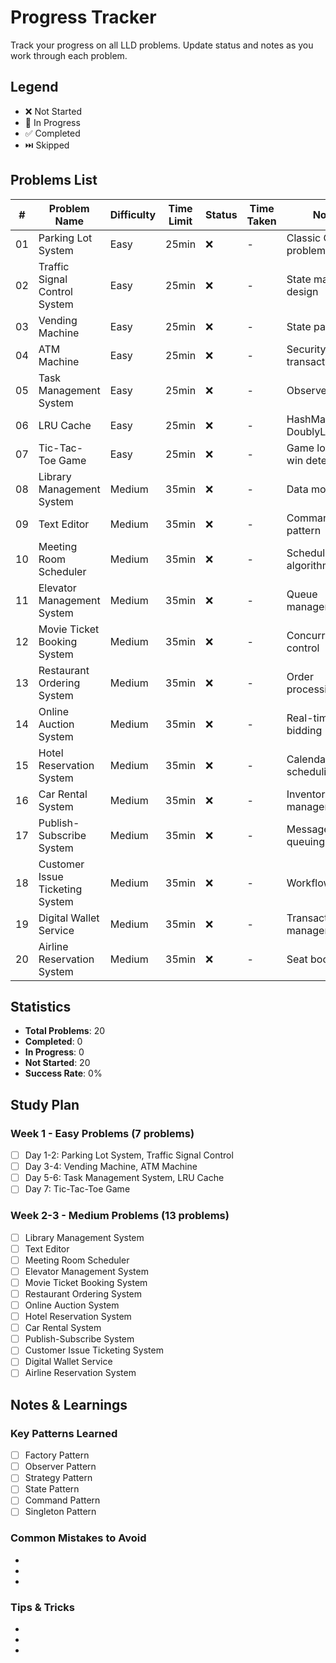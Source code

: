 # Progress Tracker

Track your progress on all LLD problems. Update status and notes as you work through each problem.

## Legend

- ❌ Not Started
- 🔄 In Progress
- ✅ Completed
- ⏭️ Skipped

## Problems List

| #   | Problem Name                    | Difficulty | Time Limit | Status | Time Taken | Notes                      |
| --- | ------------------------------- | ---------- | ---------- | ------ | ---------- | -------------------------- |
| 01  | Parking Lot System              | Easy       | 25min      | ❌     | -          | Classic OOD problem        |
| 02  | Traffic Signal Control System   | Easy       | 25min      | ❌     | -          | State machine design       |
| 03  | Vending Machine                 | Easy       | 25min      | ❌     | -          | State pattern              |
| 04  | ATM Machine                     | Easy       | 25min      | ❌     | -          | Security & transactions    |
| 05  | Task Management System          | Easy       | 25min      | ❌     | -          | Observer pattern           |
| 06  | LRU Cache                       | Easy       | 25min      | ❌     | -          | HashMap + DoublyLinkedList |
| 07  | Tic-Tac-Toe Game                | Easy       | 25min      | ❌     | -          | Game logic & win detection |
| 08  | Library Management System       | Medium     | 35min      | ❌     | -          | Data modeling              |
| 09  | Text Editor                     | Medium     | 35min      | ❌     | -          | Command pattern            |
| 10  | Meeting Room Scheduler          | Medium     | 35min      | ❌     | -          | Scheduling algorithms      |
| 11  | Elevator Management System      | Medium     | 35min      | ❌     | -          | Queue management           |
| 12  | Movie Ticket Booking System     | Medium     | 35min      | ❌     | -          | Concurrency control        |
| 13  | Restaurant Ordering System      | Medium     | 35min      | ❌     | -          | Order processing           |
| 14  | Online Auction System           | Medium     | 35min      | ❌     | -          | Real-time bidding          |
| 15  | Hotel Reservation System        | Medium     | 35min      | ❌     | -          | Calendar scheduling        |
| 16  | Car Rental System               | Medium     | 35min      | ❌     | -          | Inventory management       |
| 17  | Publish-Subscribe System        | Medium     | 35min      | ❌     | -          | Message queuing            |
| 18  | Customer Issue Ticketing System | Medium     | 35min      | ❌     | -          | Workflow design            |
| 19  | Digital Wallet Service          | Medium     | 35min      | ❌     | -          | Transaction management     |
| 20  | Airline Reservation System      | Medium     | 35min      | ❌     | -          | Seat booking               |

## Statistics

- **Total Problems**: 20
- **Completed**: 0
- **In Progress**: 0
- **Not Started**: 20
- **Success Rate**: 0%

## Study Plan

### Week 1 - Easy Problems (7 problems)

- [ ] Day 1-2: Parking Lot System, Traffic Signal Control
- [ ] Day 3-4: Vending Machine, ATM Machine
- [ ] Day 5-6: Task Management System, LRU Cache
- [ ] Day 7: Tic-Tac-Toe Game

### Week 2-3 - Medium Problems (13 problems)

- [ ] Library Management System
- [ ] Text Editor
- [ ] Meeting Room Scheduler
- [ ] Elevator Management System
- [ ] Movie Ticket Booking System
- [ ] Restaurant Ordering System
- [ ] Online Auction System
- [ ] Hotel Reservation System
- [ ] Car Rental System
- [ ] Publish-Subscribe System
- [ ] Customer Issue Ticketing System
- [ ] Digital Wallet Service
- [ ] Airline Reservation System

## Notes & Learnings

### Key Patterns Learned

- [ ] Factory Pattern
- [ ] Observer Pattern
- [ ] Strategy Pattern
- [ ] State Pattern
- [ ] Command Pattern
- [ ] Singleton Pattern

### Common Mistakes to Avoid

-
-
-

### Tips & Tricks

-
-
-
